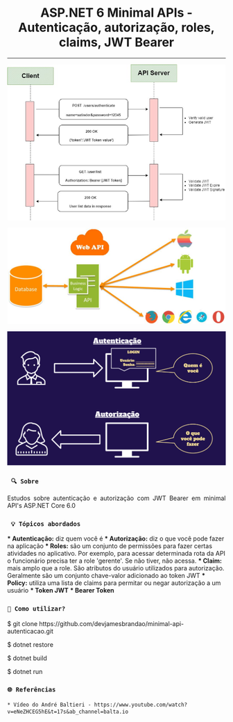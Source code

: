 <h1 align="center"><strong>ASP.NET 6 Minimal APIs - Autenticação, autorização, roles, claims, JWT Bearer</strong></h1>

<hr/>

<p align="center">
    <img src="/img/fluxo.jpg" alt="Fluxo autenticação" title="Fluxo autenticação">
</p> 

<p align="center">
    <img src="/img/schema.jpeg" alt="Autenticação web API" title="Autenticação web API">
</p> 

<p align="center">
    <img src="/img/significado.png" alt="Significados" title="Significados">
</p> 


### ` 🔍 Sobre`

<p align="justify">Estudos sobre autenticação e autorização com JWT Bearer em minimal API's ASP.NET Core 6.0</p>

### ` 💡 Tópicos abordados`

<strong>* Autenticação:</strong> diz quem você é
<strong>* Autorização:</strong> diz o que você pode fazer na aplicação
<strong>* Roles:</strong> são um conjunto de permissões para fazer certas atividades no aplicativo. Por exemplo, para acessar determinada rota da API o funcionário precisa ter a role 'gerente'. Se não tiver, não acessa.
<strong>* Claim:</strong> mais amplo que a role. São atributos do usuário utilizados para autorização. Geralmente são um conjunto chave-valor adicionado ao token JWT
<strong>* Policy:</strong> utiliza uma lista de claims para permitar ou negar autorização a um usuário
<strong>* Token JWT</strong>
<strong>* Bearer Token</strong>

### `🔎 Como utilizar?`

<p>$ git clone https://github.com/devjamesbrandao/minimal-api-autenticacao.git</p>

<p>$ dotnet restore</p>

<p>$ dotnet build</p>

<p>$ dotnet run</p>

### `🌐 Referências`
    * Vídeo do André Baltieri - https://www.youtube.com/watch?v=eNeZHCEG5hE&t=17s&ab_channel=balta.io
